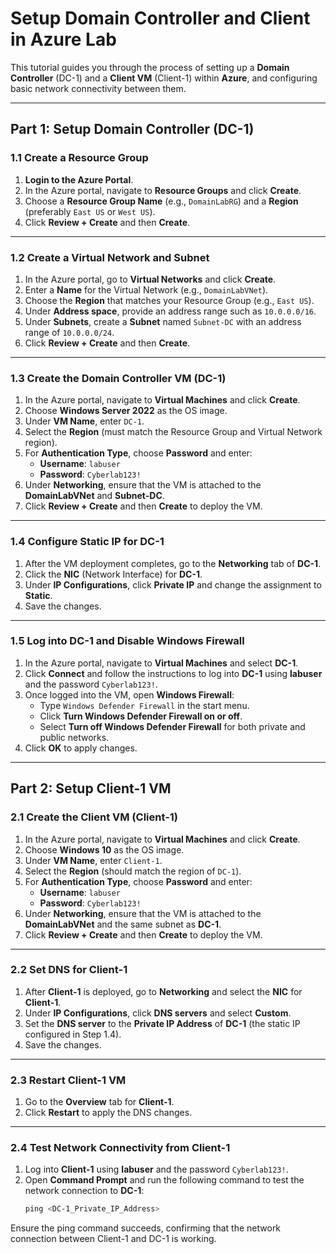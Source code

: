 # **Setup Domain Controller and Client in Azure Lab**

This tutorial guides you through the process of setting up a **Domain Controller** (DC-1) and a **Client VM** (Client-1) within **Azure**, and configuring basic network connectivity between them.

---

## **Part 1: Setup Domain Controller (DC-1)**

### **1.1 Create a Resource Group**

1. **Login to the Azure Portal**.
2. In the Azure portal, navigate to **Resource Groups** and click **Create**.
3. Choose a **Resource Group Name** (e.g., `DomainLabRG`) and a **Region** (preferably `East US` or `West US`).
4. Click **Review + Create** and then **Create**.

---

### **1.2 Create a Virtual Network and Subnet**

1. In the Azure portal, go to **Virtual Networks** and click **Create**.
2. Enter a **Name** for the Virtual Network (e.g., `DomainLabVNet`).
3. Choose the **Region** that matches your Resource Group (e.g., `East US`).
4. Under **Address space**, provide an address range such as `10.0.0.0/16`.
5. Under **Subnets**, create a **Subnet** named `Subnet-DC` with an address range of `10.0.0.0/24`.
6. Click **Review + Create** and then **Create**.

---

### **1.3 Create the Domain Controller VM (DC-1)**

1. In the Azure portal, navigate to **Virtual Machines** and click **Create**.
2. Choose **Windows Server 2022** as the OS image.
3. Under **VM Name**, enter `DC-1`.
4. Select the **Region** (must match the Resource Group and Virtual Network region).
5. For **Authentication Type**, choose **Password** and enter:
   - **Username**: `labuser`
   - **Password**: `Cyberlab123!`
6. Under **Networking**, ensure that the VM is attached to the **DomainLabVNet** and **Subnet-DC**.
7. Click **Review + Create** and then **Create** to deploy the VM.

---

### **1.4 Configure Static IP for DC-1**

1. After the VM deployment completes, go to the **Networking** tab of **DC-1**.
2. Click the **NIC** (Network Interface) for **DC-1**.
3. Under **IP Configurations**, click **Private IP** and change the assignment to **Static**.
4. Save the changes.

---

### **1.5 Log into DC-1 and Disable Windows Firewall**

1. In the Azure portal, navigate to **Virtual Machines** and select **DC-1**.
2. Click **Connect** and follow the instructions to log into **DC-1** using **labuser** and the password `Cyberlab123!`.
3. Once logged into the VM, open **Windows Firewall**:
   - Type `Windows Defender Firewall` in the start menu.
   - Click **Turn Windows Defender Firewall on or off**.
   - Select **Turn off Windows Defender Firewall** for both private and public networks.
4. Click **OK** to apply changes.

---

## **Part 2: Setup Client-1 VM**

### **2.1 Create the Client VM (Client-1)**

1. In the Azure portal, navigate to **Virtual Machines** and click **Create**.
2. Choose **Windows 10** as the OS image.
3. Under **VM Name**, enter `Client-1`.
4. Select the **Region** (should match the region of `DC-1`).
5. For **Authentication Type**, choose **Password** and enter:
   - **Username**: `labuser`
   - **Password**: `Cyberlab123!`
6. Under **Networking**, ensure that the VM is attached to the **DomainLabVNet** and the same subnet as **DC-1**.
7. Click **Review + Create** and then **Create** to deploy the VM.

---

### **2.2 Set DNS for Client-1**

1. After **Client-1** is deployed, go to **Networking** and select the **NIC** for **Client-1**.
2. Under **IP Configurations**, click **DNS servers** and select **Custom**.
3. Set the **DNS server** to the **Private IP Address** of **DC-1** (the static IP configured in Step 1.4).
4. Save the changes.

---

### **2.3 Restart Client-1 VM**

1. Go to the **Overview** tab for **Client-1**.
2. Click **Restart** to apply the DNS changes.

---

### **2.4 Test Network Connectivity from Client-1**

1. Log into **Client-1** using **labuser** and the password `Cyberlab123!`.
2. Open **Command Prompt** and run the following command to test the network connection to **DC-1**:
   ```powershell
   ping <DC-1_Private_IP_Address>
Ensure the ping command succeeds, confirming that the network connection between Client-1 and DC-1 is working.
